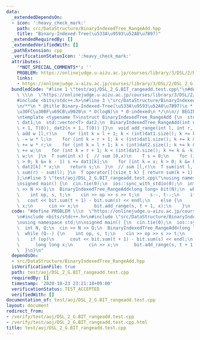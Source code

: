 ```yaml
---
data:
  _extendedDependsOn:
  - icon: ':heavy_check_mark:'
    path: src/DataStructure/BinaryIndexedTree_RangeAdd.hpp
    title: "Binary-Indexed-Tree(\u533A\u9593\u52A0\u7B97)"
  _extendedRequiredBy: []
  _extendedVerifiedWith: []
  _pathExtension: cpp
  _verificationStatusIcon: ':heavy_check_mark:'
  attributes:
    '*NOT_SPECIAL_COMMENTS*': ''
    PROBLEM: https://onlinejudge.u-aizu.ac.jp/courses/library/3/DSL/2/DSL_2_G
    links:
    - https://onlinejudge.u-aizu.ac.jp/courses/library/3/DSL/2/DSL_2_G
  bundledCode: "#line 1 \"test/aoj/DSL_2_G.BIT_rangeadd.test.cpp\"\n#define PROBLEM\
    \ \\\n  \"https://onlinejudge.u-aizu.ac.jp/courses/library/3/DSL/2/DSL_2_G\"\n\
    #include <bits/stdc++.h>\n#line 3 \"src/DataStructure/BinaryIndexedTree_RangeAdd.hpp\"\
    \n/**\n * @title Binary-Indexed-Tree(\u533A\u9593\u52A0\u7B97)\n * @category \u30C7\
    \u30FC\u30BF\u69CB\u9020\n * O(logN)\n * 0-indexed\n */\n\n// BEGIN CUT HERE\n\
    \ntemplate <typename T>\nstruct BinaryIndexedTree_RangeAdd {\n  std::vector<T>\
    \ dat1;\n  std::vector<T> dat2;\n  BinaryIndexedTree_RangeAdd(int n) : dat1(n\
    \ + 1, T(0)), dat2(n + 1, T(0)) {}\n  void add_range(int l, int r, T w) {  //\
    \ add w [l,r)\n    for (int k = l + 1; k < (int)dat1.size(); k += k & -k) dat1[k]\
    \ -= w * l;\n    for (int k = r + 1; k < (int)dat1.size(); k += k & -k) dat1[k]\
    \ += w * r;\n    for (int k = l + 1; k < (int)dat2.size(); k += k & -k) dat2[k]\
    \ += w;\n    for (int k = r + 1; k < (int)dat2.size(); k += k & -k) dat2[k] -=\
    \ w;\n  }\n  T sum(int x) {  // sum [0,x)\n    T s = 0;\n    for (int k = x; k\
    \ > 0; k &= k - 1) s += dat1[k];\n    for (int k = x; k > 0; k &= k - 1) s +=\
    \ dat2[k] * x;\n    return s;\n  }\n  // sum [l,r)\n  T sum(int l, int r) { return\
    \ sum(r) - sum(l); }\n  T operator[](size_t k) { return sum(k + 1) - sum(k); }\n\
    };\n#line 5 \"test/aoj/DSL_2_G.BIT_rangeadd.test.cpp\"\nusing namespace std;\n\
    \nsigned main() {\n  cin.tie(0);\n  ios::sync_with_stdio(0);\n  int N, Q;\n  cin\
    \ >> N >> Q;\n  BinaryIndexedTree_RangeAdd<long long> bit(N);\n  while (Q--) {\n\
    \    int op, s, t;\n    cin >> op >> s >> t;\n    s--, t--;\n    if (op)\n   \
    \   cout << bit.sum(t + 1) - bit.sum(s) << endl;\n    else {\n      long long\
    \ x;\n      cin >> x;\n      bit.add_range(s, t + 1, x);\n    }\n  }\n}\n"
  code: "#define PROBLEM \\\n  \"https://onlinejudge.u-aizu.ac.jp/courses/library/3/DSL/2/DSL_2_G\"\
    \n#include <bits/stdc++.h>\n#include \"src/DataStructure/BinaryIndexedTree_RangeAdd.hpp\"\
    \nusing namespace std;\n\nsigned main() {\n  cin.tie(0);\n  ios::sync_with_stdio(0);\n\
    \  int N, Q;\n  cin >> N >> Q;\n  BinaryIndexedTree_RangeAdd<long long> bit(N);\n\
    \  while (Q--) {\n    int op, s, t;\n    cin >> op >> s >> t;\n    s--, t--;\n\
    \    if (op)\n      cout << bit.sum(t + 1) - bit.sum(s) << endl;\n    else {\n\
    \      long long x;\n      cin >> x;\n      bit.add_range(s, t + 1, x);\n    }\n\
    \  }\n}\n"
  dependsOn:
  - src/DataStructure/BinaryIndexedTree_RangeAdd.hpp
  isVerificationFile: true
  path: test/aoj/DSL_2_G.BIT_rangeadd.test.cpp
  requiredBy: []
  timestamp: '2020-10-23 23:21:18+09:00'
  verificationStatus: TEST_ACCEPTED
  verifiedWith: []
documentation_of: test/aoj/DSL_2_G.BIT_rangeadd.test.cpp
layout: document
redirect_from:
- /verify/test/aoj/DSL_2_G.BIT_rangeadd.test.cpp
- /verify/test/aoj/DSL_2_G.BIT_rangeadd.test.cpp.html
title: test/aoj/DSL_2_G.BIT_rangeadd.test.cpp
---
```

